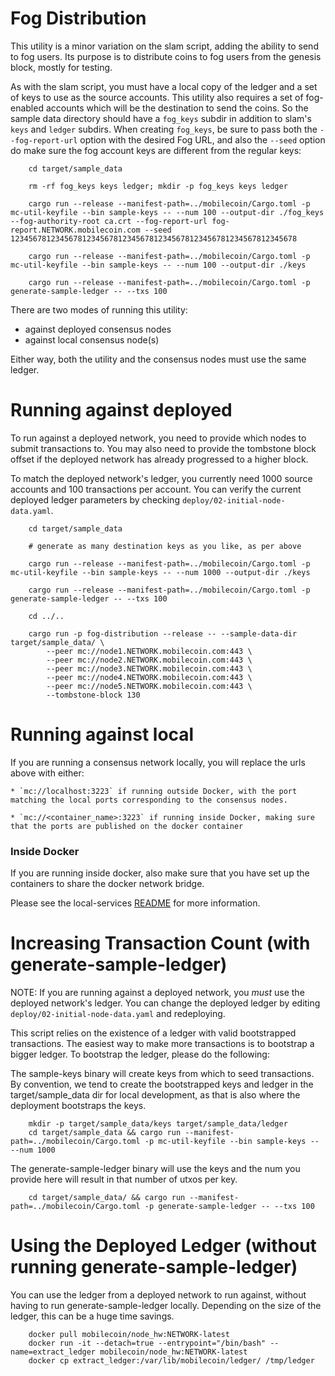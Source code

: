 Fog Distribution
================

This utility is a minor variation on the slam script, adding the ability to send to fog users.  Its purpose is to distribute coins to fog users from the genesis block, mostly for testing.

As with the slam script, you must have a local copy of the ledger and a set of keys to use as the source accounts.  This utility also requires a set of fog-enabled accounts which will be the destination to send the coins.  So the sample data directory should have a ```fog_keys``` subdir in addition to slam's ```keys``` and ```ledger``` subdirs.  When creating ```fog_keys```, be sure to pass both the ```--fog-report-url``` option with the desired Fog URL, and also the ```--seed``` option do make sure the fog account keys are different from the regular keys:

```
    cd target/sample_data

    rm -rf fog_keys keys ledger; mkdir -p fog_keys keys ledger

    cargo run --release --manifest-path=../mobilecoin/Cargo.toml -p mc-util-keyfile --bin sample-keys -- --num 100 --output-dir ./fog_keys --fog-authority-root ca.crt --fog-report-url fog-report.NETWORK.mobilecoin.com --seed 1234567812345678123456781234567812345678123456781234567812345678

    cargo run --release --manifest-path=../mobilecoin/Cargo.toml -p mc-util-keyfile --bin sample-keys -- --num 100 --output-dir ./keys

    cargo run --release --manifest-path=../mobilecoin/Cargo.toml -p generate-sample-ledger -- --txs 100
```

There are two modes of running this utility:

* against deployed consensus nodes
* against local consensus node(s)

Either way, both the utility and the consensus nodes must use the same ledger.

Running against deployed
=====

To run against a deployed network, you need to provide which nodes to submit transactions to. You may also need to provide the tombstone block offset if the deployed network has already progressed to a higher block.

To match the deployed network's ledger, you currently need 1000 source accounts and 100 transactions per account.  You can verify the current deployed ledger parameters by checking ```deploy/02-initial-node-data.yaml```.

```
    cd target/sample_data

    # generate as many destination keys as you like, as per above

    cargo run --release --manifest-path=../mobilecoin/Cargo.toml -p mc-util-keyfile --bin sample-keys -- --num 1000 --output-dir ./keys

    cargo run --release --manifest-path=../mobilecoin/Cargo.toml -p generate-sample-ledger -- --txs 100

    cd ../..

    cargo run -p fog-distribution --release -- --sample-data-dir target/sample_data/ \
        --peer mc://node1.NETWORK.mobilecoin.com:443 \
        --peer mc://node2.NETWORK.mobilecoin.com:443 \
        --peer mc://node3.NETWORK.mobilecoin.com:443 \
        --peer mc://node4.NETWORK.mobilecoin.com:443 \
        --peer mc://node5.NETWORK.mobilecoin.com:443 \
        --tombstone-block 130
```

Running against local
=====

If you are running a consensus network locally, you will replace the urls above with either:

    * `mc://localhost:3223` if running outside Docker, with the port matching the local ports corresponding to the consensus nodes.

    * `mc://<container_name>:3223` if running inside Docker, making sure that the ports are published on the docker container

### Inside Docker

If you are running inside docker, also make sure that you have set up the containers to share the docker network bridge.

Please see the local-services [README](../../local-services/README.md) for more information.

Increasing Transaction Count (with generate-sample-ledger)
=====

NOTE: If you are running against a deployed network, you *must* use the deployed network's ledger.  You can change the deployed ledger by editing ```deploy/02-initial-node-data.yaml``` and redeploying.  

This script relies on the existence of a ledger with valid bootstrapped transactions. The easiest way to make more transactions is to bootstrap a bigger ledger. To bootstrap the ledger, please do the following:

The sample-keys binary will create keys from which to seed transactions. By convention, we tend to create the bootstrapped keys and ledger in the target/sample_data dir for local development, as that is also where the deployment bootstraps the keys.

```
    mkdir -p target/sample_data/keys target/sample_data/ledger
    cd target/sample_data && cargo run --manifest-path=../mobilecoin/Cargo.toml -p mc-util-keyfile --bin sample-keys -- --num 1000
```

The generate-sample-ledger binary will use the keys and the num you provide here will result in that number of utxos per key.

```
    cd target/sample_data/ && cargo run --manifest-path=../mobilecoin/Cargo.toml -p generate-sample-ledger -- --txs 100
```

Using the Deployed Ledger (without running generate-sample-ledger)
=====

You can use the ledger from a deployed network to run against, without having to run generate-sample-ledger locally. Depending on the size of the ledger, this can be a huge time savings.

```
    docker pull mobilecoin/node_hw:NETWORK-latest
    docker run -it --detach=true --entrypoint="/bin/bash" --name=extract_ledger mobilecoin/node_hw:NETWORK-latest
    docker cp extract_ledger:/var/lib/mobilecoin/ledger/ /tmp/ledger
```
